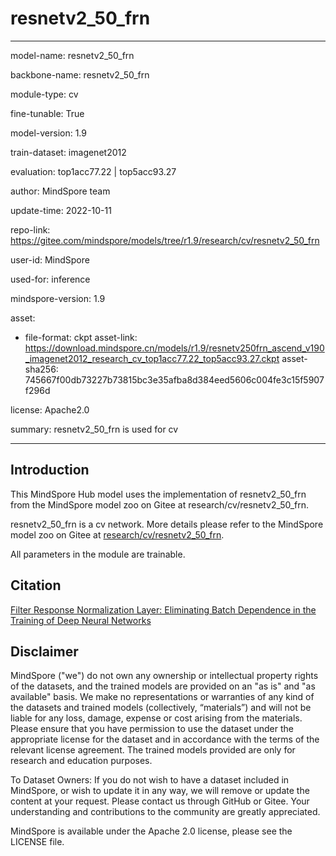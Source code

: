 # resnetv2_50_frn

---

model-name: resnetv2_50_frn

backbone-name: resnetv2_50_frn

module-type: cv

fine-tunable: True

model-version: 1.9

train-dataset: imagenet2012

evaluation: top1acc77.22 | top5acc93.27

author: MindSpore team

update-time: 2022-10-11

repo-link: <https://gitee.com/mindspore/models/tree/r1.9/research/cv/resnetv2_50_frn>

user-id: MindSpore

used-for: inference

mindspore-version: 1.9

asset:

-
    file-format: ckpt
    asset-link: <https://download.mindspore.cn/models/r1.9/resnetv250frn_ascend_v190_imagenet2012_research_cv_top1acc77.22_top5acc93.27.ckpt>
    asset-sha256: 745667f00db73227b73815bc3e35afba8d384eed5606c004fe3c15f5907f296d

license: Apache2.0

summary: resnetv2_50_frn is used for cv

---

## Introduction

This MindSpore Hub model uses the implementation of resnetv2_50_frn from the MindSpore model zoo on Gitee at research/cv/resnetv2_50_frn.

resnetv2_50_frn is a cv network. More details please refer to the MindSpore model zoo on Gitee at [research/cv/resnetv2_50_frn](https://gitee.com/mindspore/models/blob/r1.9/research/cv/resnetv2_50_frn/README.md).

All parameters in the module are trainable.

## Citation

[Filter Response Normalization Layer: Eliminating Batch Dependence in the Training of Deep Neural Networks](https://arxiv.org/pdf/1911.09737v2.pdf)

## Disclaimer

MindSpore ("we") do not own any ownership or intellectual property rights of the datasets, and the trained models are provided on an "as is" and "as available" basis. We make no representations or warranties of any kind of the datasets and trained models (collectively, “materials”) and will not be liable for any loss, damage, expense or cost arising from the materials. Please ensure that you have permission to use the dataset under the appropriate license for the dataset and in accordance with the terms of the relevant license agreement. The trained models provided are only for research and education purposes.

To Dataset Owners: If you do not wish to have a dataset included in MindSpore, or wish to update it in any way, we will remove or update the content at your request. Please contact us through GitHub or Gitee. Your understanding and contributions to the community are greatly appreciated.

MindSpore is available under the Apache 2.0 license, please see the LICENSE file.
